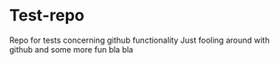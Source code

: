 # Test-repo
Repo for tests concerning github functionality
Just fooling around with github
and some more fun
bla bla
